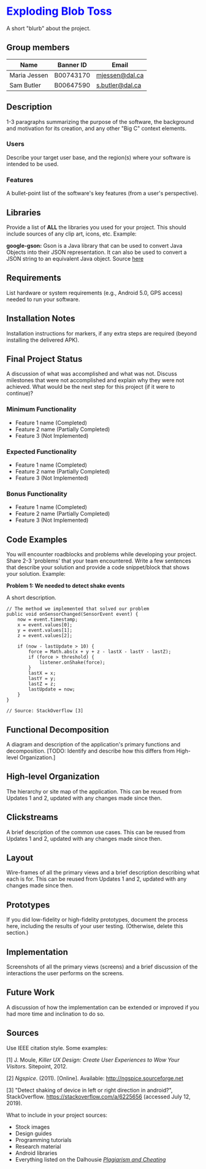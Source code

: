 # <span style="color:blue">Exploding Blob Toss</span> 

A short "blurb" about the project.

## Group members

| Name                   | Banner ID  | Email               |
| ---------------------- | ---------- | ------------------- |
| Maria Jessen           | B00743170  | mjessen@dal.ca      |
| Sam Butler             | B00647590  | s.butler@dal.ca     |

## Description

1-3 paragraphs summarizing the purpose of the software, the background and motivation for
its creation, and any other "Big C" context elements.

### Users

Describe your target user base, and the region(s) where your software is intended to be used.

### Features

A bullet-point list of the software's key features (from a user's perspective).


## Libraries

Provide a list of **ALL** the libraries you used for your project. This should include
sources of any clip art, icons, etc. Example:

**google-gson:** Gson is a Java library that can be used to convert Java Objects into their JSON representation. It can also be used to convert a JSON string to an equivalent Java object. Source [here](https://github.com/google/gson)


## Requirements

List hardware or system requirements (e.g., Android 5.0, GPS access) needed to run your software.


## Installation Notes

Installation instructions for markers, if any extra steps are required (beyond installing the delivered APK).


## Final Project Status

A discussion of what was accomplished and what was not.
Discuss milestones that were not accomplished and explain why they were not achieved.
What would be the next step for this project (if it were to continue)?

### Minimum Functionality
- Feature 1 name (Completed)
- Feature 2 name (Partially Completed)
- Feature 3 (Not Implemented)

### Expected Functionality
- Feature 1 name (Completed)
- Feature 2 name (Partially Completed)
- Feature 3 (Not Implemented)

### Bonus Functionality
- Feature 1 name (Completed)
- Feature 2 name (Partially Completed)
- Feature 3 (Not Implemented)


## Code Examples

You will encounter roadblocks and problems while developing your project.
Share 2-3 'problems' that your team encountered.
Write a few sentences that describe your solution and provide a code snippet/block
that shows your solution. Example:

**Problem 1: We needed to detect shake events**

A short description.
```
// The method we implemented that solved our problem
public void onSensorChanged(SensorEvent event) {
    now = event.timestamp;
    x = event.values[0];
    y = event.values[1];
    z = event.values[2];

    if (now - lastUpdate > 10) {
        force = Math.abs(x + y + z - lastX - lastY - lastZ);
        if (force > threshold) {
            listener.onShake(force);
        }
        lastX = x;
        lastY = y;
        lastZ = z;
        lastUpdate = now;
    }
}

// Source: StackOverflow [3]
```

## Functional Decomposition

A diagram and description of the application's primary functions and decomposition.
[TODO: Identify and describe how this differs from High-level Organization.]

## High-level Organization

The hierarchy or site map of the application.
This can be reused from Updates 1 and 2, updated with any changes made since then.

## Clickstreams

A brief description of the common use cases.
This can be reused from Updates 1 and 2, updated with any changes made since then.

## Layout

Wire-frames of all the primary views and a brief description describing what each is for.
This can be reused from Updates 1 and 2, updated with any changes made since then.

## Prototypes

If you did low-fidelity or high-fidelity prototypes, document the process here,
including the results of your user testing. (Otherwise, delete this section.)

## Implementation

Screenshots of all the primary views (screens) and a brief discussion of the
interactions the user performs on the screens.

## Future Work

A discussion of how the implementation can be extended or improved if you had more
time and inclination to do so.


## Sources

Use IEEE citation style. Some examples:

[1] J. Moule, _Killer UX Design: Create User Experiences to Wow Your Visitors_. Sitepoint, 2012.

[2] _Ngspice_. (2011). [Online]. Available: http://ngspice.sourceforge.net

[3] "Detect shaking of device in left or right direction in android?", StackOverflow.
    https://stackoverflow.com/a/6225656 (accessed July 12, 2019).

What to include in your project sources:
- Stock images
- Design guides
- Programming tutorials
- Research material
- Android libraries
- Everything listed on the Dalhousie [*Plagiarism and Cheating*](https://www.dal.ca/dept/university_secretariat/academic-integrity/plagiarism-cheating.html)
